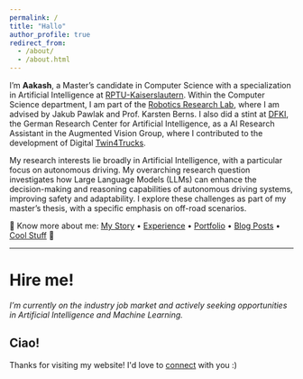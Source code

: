 ```yaml
---
permalink: /
title: "Hallo"
author_profile: true
redirect_from: 
  - /about/
  - /about.html
---
```



I’m <span style="font-weight: bold;">Aakash</span>, a Master’s candidate in Computer Science with a specialization in Artificial Intelligence at [RPTU-Kaiserslautern](https://rptu.de/). Within the Computer Science department, I am part of the [Robotics Research Lab](https://rrlab.cs.rptu.de/), where I am advised by Jakub Pawlak and Prof. Karsten Berns. I also did a stint at [DFKI](https://www.dfki.de/web), the German Research Center for Artificial Intelligence, as a AI Research Assistant in the Augmented Vision Group, where I contributed to the development of Digital [Twin4Trucks](https://www.dfki.de/web/news/foerderprojekt-twin4trucks-startet).

My research interests lie broadly in Artificial Intelligence, with a particular focus on autonomous driving. My overarching research question investigates how Large Language Models (LLMs) can enhance the decision-making and reasoning capabilities of autonomous driving systems, improving safety and adaptability. I explore these challenges as part of my master’s thesis, with a specific emphasis on off-road scenarios.

🚧 Know more about me:
[My Story](#my-story) • [Experience](#experience) • [Portfolio](#portfolio) • [Blog Posts](#blog-posts) • [Cool Stuff](#cool-stuff) 🚧

-------------------------------

<span class="highlight">Hire me!</span>
======
*I’m currently on the industry job market and actively seeking opportunities in Artificial Intelligence and Machine Learning.*

Ciao!
------
Thanks for visiting my website! I'd love to [connect](https://www.linkedin.com/in/aakashsarin/) with you :) 
